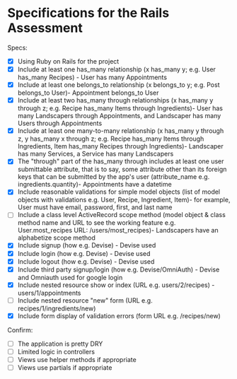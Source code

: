 # Specifications for the Rails Assessment

Specs:
- [x] Using Ruby on Rails for the project
- [x] Include at least one has_many relationship (x has_many y; e.g. User has_many Recipes) - User has many Appointments 
- [x] Include at least one belongs_to relationship (x belongs_to y; e.g. Post belongs_to User)- Appointment belongs_to User
- [x] Include at least two has_many through relationships (x has_many y through z; e.g. Recipe has_many Items through Ingredients)- User has many Landscapers through Appointments, and Landscaper has many Users through Appointments
- [x] Include at least one many-to-many relationship (x has_many y through z, y has_many x through z; e.g. Recipe has_many Items through Ingredients, Item has_many Recipes through Ingredients)- Landscaper has many Services, a Service has many Landscapers
- [x] The "through" part of the has_many through includes at least one user submittable attribute, that is to say, some attribute other than its foreign keys that can be submitted by the app's user (attribute_name e.g. ingredients.quantity)- Appointments have a datetime
- [x] Include reasonable validations for simple model objects (list of model objects with validations e.g. User, Recipe, Ingredient, Item)- for example, User must have email, password, first, and last name
- [ ] Include a class level ActiveRecord scope method (model object & class method name and URL to see the working feature e.g. User.most_recipes URL: /users/most_recipes)- Landscapers have an alphabetize scope method
- [x] Include signup (how e.g. Devise) - Devise used
- [x] Include login (how e.g. Devise) - Devise used
- [x] Include logout (how e.g. Devise) - Devise used
- [x] Include third party signup/login (how e.g. Devise/OmniAuth) - Devise and Omniauth used for google login
- [x] Include nested resource show or index (URL e.g. users/2/recipes) - users/1/appointments
- [ ] Include nested resource "new" form (URL e.g. recipes/1/ingredients/new)
- [x] Include form display of validation errors (form URL e.g. /recipes/new)

Confirm:
- [ ] The application is pretty DRY
- [ ] Limited logic in controllers
- [ ] Views use helper methods if appropriate
- [ ] Views use partials if appropriate